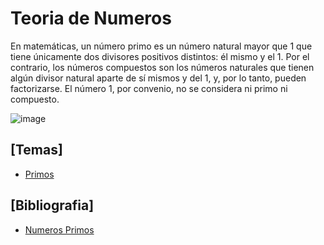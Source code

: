 # Teoria de Numeros
En matemáticas, un número primo es un número natural mayor que 1 que tiene únicamente dos divisores positivos distintos: él mismo y el 1. Por el contrario, los números compuestos son los números naturales que tienen algún divisor natural aparte de sí mismos y del 1, y, por lo tanto, pueden factorizarse. El número 1, por convenio, no se considera ni primo ni compuesto.

![image](https://user-images.githubusercontent.com/80707476/132241264-c6ca3c61-acd5-44d7-a1a6-34bc644e44b2.png)

## [Temas]
- [Primos](https://github.com/Cami7102/Algoritmica-2/blob/main/algoritmos/Teoria%20de%20Numeros/Primos)

## [Bibliografia]
- [Numeros Primos](https://es.wikipedia.org/wiki/N%C3%BAmero_primo#:~:text=En%20matem%C3%A1ticas%2C%20un%20n%C3%BAmero%20primo,por%20lo%20tanto%2C%20pueden%20factorizarse.)
